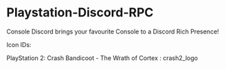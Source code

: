 # Playstation-Discord-RPC
 
Console Discord brings your favourite Console to a Discord Rich Presence!

Icon IDs:

PlayStation 2:
Crash Bandicoot - The Wrath of Cortex : crash2_logo
